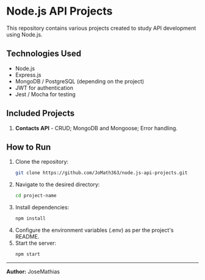 # Node.js API Projects

This repository contains various projects created to study API development using Node.js.

## Technologies Used
- Node.js
- Express.js
- MongoDB / PostgreSQL (depending on the project)
- JWT for authentication
- Jest / Mocha for testing

## Included Projects
1. **Contacts API** - CRUD; MongoDB and Mongoose; Error handling.

## How to Run
1. Clone the repository:
   ```sh
   git clone https://github.com/JoMath363/node.js-api-projects.git
   ```
2. Navigate to the desired directory:
   ```sh
   cd project-name
   ```
3. Install dependencies:
   ```sh
   npm install
   ```
4. Configure the environment variables (.env) as per the project's README.
5. Start the server:
   ```sh
   npm start
   ```

---

**Author:** JoseMathias



